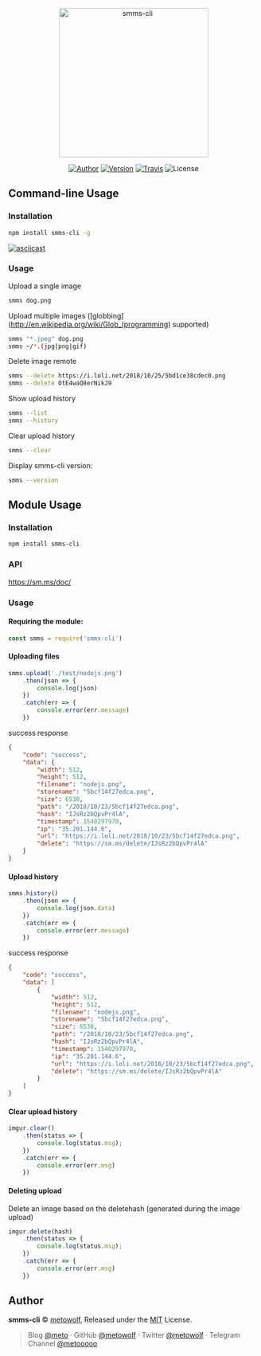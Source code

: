 <p align="center">
<img src="https://user-images.githubusercontent.com/2666735/47508037-eea82300-d8a5-11e8-94b0-7c3496f04184.png" width="300px" alt="smms-cli">
</p>

<p align="center">
<a href="https://i-meto.com"><img alt="Author" src="https://img.shields.io/badge/Author-METO-blue.svg?style=flat-square"/></a>
<a href="https://www.npmjs.com/package/smms-cli"><img alt="Version" src="https://img.shields.io/npm/v/smms-cli.svg?style=flat-square"/></a>
<a href="https://travis-ci.org/metowolf/smms-cli"><img alt="Travis" src="https://img.shields.io/travis/metowolf/smms-cli.svg?style=flat-square"></a>
<img alt="License" src="https://img.shields.io/npm/l/smms-cli.svg?style=flat-square"/>
</p>


## Command-line Usage

### Installation

```bash
npm install smms-cli -g
```

[![asciicast](https://asciinema.org/a/TDoMBDihP9caz0gc3CCYJRdkS.png)](https://asciinema.org/a/TDoMBDihP9caz0gc3CCYJRdkS)

### Usage

Upload a single image

```bash
smms dog.png
```

Upload multiple images ([globbing](http://en.wikipedia.org/wiki/Glob_(programming) supported)

```bash
smms "*.jpeg" dog.png
smms ~/*.(jpg|png|gif)
```

Delete image remote

```bash
smms --delete https://i.loli.net/2018/10/25/5bd1ce38cdec0.png
smms --delete OtE4waQ8erNikJ9
```

Show upload history

```bash
smms --list
smms --history
```

Clear upload history

```bash
smms --clear
```

Display smms-cli version:

```bash
smms --version
```

## Module Usage

### Installation

```bash
npm install smms-cli
```

### API

https://sm.ms/doc/

### Usage

#### Requiring the module:

```javascript
const smms = require('smms-cli')
```


#### Uploading files

```javascript
smms.upload('./test/nodejs.png')
    .then(json => {
        console.log(json)
    })
    .catch(err => {
        console.error(err.message)
    })
```

success response
```json
{
    "code": "success",
    "data": {
        "width": 512,
        "height": 512,
        "filename": "nodejs.png",
        "storename": "5bcf14f27edca.png",
        "size": 6538,
        "path": "/2018/10/23/5bcf14f27edca.png",
        "hash": "IJsRz2bQpvPr4lA",
        "timestamp": 1540297970,
        "ip": "35.201.144.6",
        "url": "https://i.loli.net/2018/10/23/5bcf14f27edca.png",
        "delete": "https://sm.ms/delete/IJsRz2bQpvPr4lA"
    }
}
```

#### Upload history

```javascript
smms.history()
    .then(json => {
        console.log(json.data)
    })
    .catch(err => {
        console.error(err.message)
    })
```

success response
```json
{
    "code": "success",
    "data": [
        {
            "width": 512,
            "height": 512,
            "filename": "nodejs.png",
            "storename": "5bcf14f27edca.png",
            "size": 6538,
            "path": "/2018/10/23/5bcf14f27edca.png",
            "hash": "IJsRz2bQpvPr4lA",
            "timestamp": 1540297970,
            "ip": "35.201.144.6",
            "url": "https://i.loli.net/2018/10/23/5bcf14f27edca.png",
            "delete": "https://sm.ms/delete/IJsRz2bQpvPr4lA"
        }
    ]
}
```

#### Clear upload history

```javascript
imgur.clear()
    .then(status => {
        console.log(status.msg);
    })
    .catch(err => {
        console.error(err.msg)
    })
```

#### Deleting upload

Delete an image based on the deletehash (generated during the image upload)

```javascript
imgur.delete(hash)
    .then(status => {
        console.log(status.msg);
    })
    .catch(err => {
        console.error(err.msg)
    })
```

## Author

**smms-cli** © [metowolf](https://github.com/metowolf), Released under the [MIT](./LICENSE) License.<br>

> Blog [@meto](https://i-meto.com) · GitHub [@metowolf](https://github.com/metowolf) · Twitter [@metowolf](https://twitter.com/metowolf) · Telegram Channel [@metooooo](https://t.me/metooooo)
